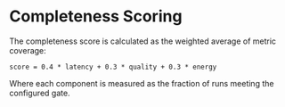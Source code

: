 # Completeness Scoring

The completeness score is calculated as the weighted average of metric coverage:

```
score = 0.4 * latency + 0.3 * quality + 0.3 * energy
```

Where each component is measured as the fraction of runs meeting the configured gate.
